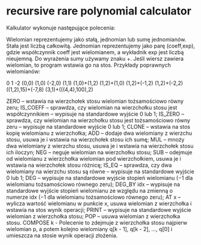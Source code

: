 # recursive rare polynomial calculator
Kalkulator wykonuje następujące polecenia:

Wielomian reprezentujemy jako stałą, jednomian lub sumę jednomianów. Stała jest liczbą całkowitą. Jednomian reprezentujemy jako parę (coeff,exp), gdzie współczynnik coeff jest wielomianem, a wykładnik exp jest liczbą nieujemną. Do wyrażenia sumy używamy znaku +. Jeśli wiersz zawiera wielomian, to program wstawia go na stos. Przykłady poprawnych wielomianów:

0
1
-2
(0,0)
(1,0)
(-2,0)
(1,1)
(1,0)+(1,2)
(1,2)+(1,0)
(1,2)+(-1,2)
(1,2)+(-2,2)
((1,2),15)+(-7,8)
(3,1)+(((4,4),100),2)

ZERO – wstawia na wierzchołek stosu wielomian tożsamościowo równy zeru;
IS_COEFF – sprawdza, czy wielomian na wierzchołku stosu jest współczynnikiem – wypisuje na standardowe wyjście 0 lub 1;
IS_ZERO – sprawdza, czy wielomian na wierzchołku stosu jest tożsamościowo równy zeru – wypisuje na standardowe wyjście 0 lub 1;
CLONE – wstawia na stos kopię wielomianu z wierzchołka;
ADD – dodaje dwa wielomiany z wierzchu stosu, usuwa je i wstawia na wierzchołek stosu ich sumę;
MUL – mnoży dwa wielomiany z wierzchu stosu, usuwa je i wstawia na wierzchołek stosu ich iloczyn;
NEG – neguje wielomian na wierzchołku stosu;
SUB – odejmuje od wielomianu z wierzchołka wielomian pod wierzchołkiem, usuwa je i wstawia na wierzchołek stosu różnicę;
IS_EQ – sprawdza, czy dwa wielomiany na wierzchu stosu są równe – wypisuje na standardowe wyjście 0 lub 1;
DEG – wypisuje na standardowe wyjście stopień wielomianu (−1 dla wielomianu tożsamościowo równego zeru);
DEG_BY idx – wypisuje na standardowe wyjście stopień wielomianu ze względu na zmienną o numerze idx (−1 dla wielomianu tożsamościowo równego zeru);
AT x – wylicza wartość wielomianu w punkcie x, usuwa wielomian z wierzchołka i wstawia na stos wynik operacji;
PRINT – wypisuje na standardowe wyjście wielomian z wierzchołka stosu;
POP – usuwa wielomian z wierzchołka stosu.
COMPOSE k - Polecenie to zdejmuje z wierzchołka stosu najpierw wielomian p, a potem kolejno wielomiany q[k - 1], q[k - 2], …, q[0] i umieszcza na stosie wynik operacji złożenia.
